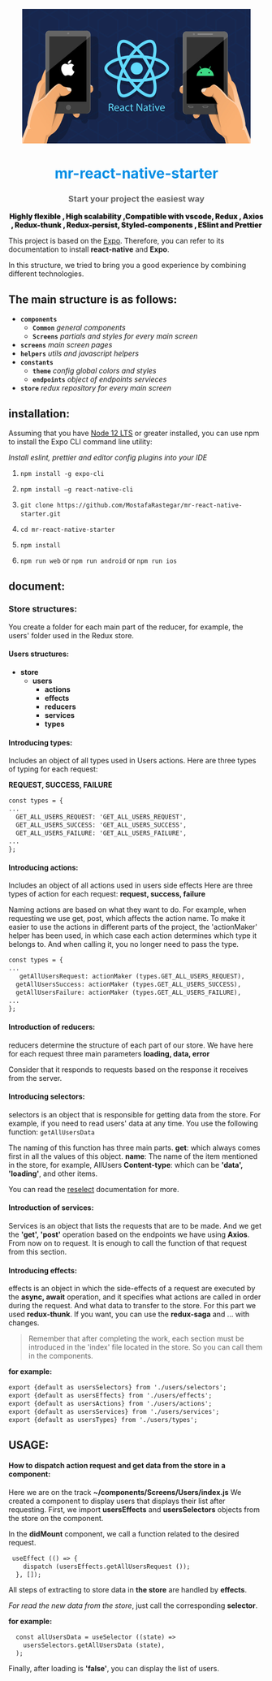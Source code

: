 <p align="center"><img src="https://github.com/MostafaRastegar/mr-react-native-starter/raw/main/mr-react-native-starter.jpg" alt="BoxBouncing"/></p>
<h1 align="center" style="color:#008ee5;">mr-react-native-starter</h1>
<h3 align="center" style="color:#666666;">Start your project the easiest way</h3>
<p align="center" style="font-weight: 900">
    Highly flexible , High scalability ,Compatible with vscode, Redux , Axios , Redux-thunk , Redux-persist, Styled-components , ESlint and Prettier
</div>

This project is based on the [Expo](https://reactnative.dev/docs/getting-started 'Expo'). Therefore, you can refer to its documentation to install **react-native** and **Expo**.

In this structure, we tried to bring you a good experience by combining different technologies.

## The main structure is as follows:

- **`components`**
  - **`Common`** _general components_
  - **`Screens`** _partials and styles for every main screen_
- **`screens`** _main screen pages_
- **`helpers`** _utils and javascript helpers_
- **`constants`**
  - **`theme`** _config global colors and styles_
  - **`endpoints`** _object of endpoints servieces_
- **`store`** _redux repository for every main screen_

## installation:

Assuming that you have [Node 12 LTS](https://nodejs.org/en/download/ 'Node 12 LTS') or greater installed, you can use npm to install the Expo CLI command line utility:

_Install eslint, prettier and editor config plugins into your IDE_

1. `npm install -g expo-cli`

2. `npm install –g react-native-cli`

3. `git clone https://github.com/MostafaRastegar/mr-react-native-starter.git`

4. `cd mr-react-native-starter`

5. `npm install`

6. `npm run web` or `npm run android` or `npm run ios`

## document:

### Store structures:

You create a folder for each main part of the reducer, for example, the users' folder used in the Redux store.

#### Users structures:

- **store**
  - **users**
    - **actions**
    - **effects**
    - **reducers**
    - **services**
    - **types**

#### Introducing types:

Includes an object of all types used in Users actions. Here are three types of typing for each request:

**REQUEST, SUCCESS, FAILURE**

    const types = {
    ...
      GET_ALL_USERS_REQUEST: 'GET_ALL_USERS_REQUEST',
      GET_ALL_USERS_SUCCESS: 'GET_ALL_USERS_SUCCESS',
      GET_ALL_USERS_FAILURE: 'GET_ALL_USERS_FAILURE',
    ...
    };

#### Introducing actions:

Includes an object of all actions used in users side effects
Here are three types of action for each request:
**request, success, failure**

Naming actions are based on what they want to do. For example, when requesting we use get, post, which affects the action name.
To make it easier to use the actions in different parts of the project, the 'actionMaker' helper has been used, in which case each action determines which type it belongs to. And when calling it, you no longer need to pass the type.

    const types = {
    ...
       getAllUsersRequest: actionMaker (types.GET_ALL_USERS_REQUEST),
      getAllUsersSuccess: actionMaker (types.GET_ALL_USERS_SUCCESS),
      getAllUsersFailure: actionMaker (types.GET_ALL_USERS_FAILURE),
    ...
    };

#### Introduction of reducers:

reducers determine the structure of each part of our store. We have here for each request three main parameters
**loading, data, error**

Consider that it responds to requests based on the response it receives from the server.

#### Introducing selectors:

selectors is an object that is responsible for getting data from the store. For example, if you need to read users' data at any time.
You use the following function:
`getAllUsersData`

The naming of this function has three main parts.
**get**: which always comes first in all the values ​​of this object.
**name**: The name of the item mentioned in the store, for example, AllUsers
**Content-type**: which can be **'data', 'loading'**, and other items.

You can read the [reselect](https://github.com/reduxjs/reselect 'reselect') documentation for more.

#### Introduction of services:

Services is an object that lists the requests that are to be made. And we get the **'get', 'post'** operation based on the endpoints we have using **Axios**.
From now on to request. It is enough to call the function of that request from this section.

#### Introducing effects:

effects is an object in which the side-effects of a request are executed by the **async, await** operation, and it specifies what actions are called in order during the request. And what data to transfer to the store. For this part we used **redux-thunk**. If you want, you can use the **redux-saga** and ... with changes.

> Remember that after completing the work, each section must be introduced in the 'index' file located in the store. So you can call them in the components.

**for example:**

    export {default as usersSelectors} from './users/selectors';
    export {default as usersEffects} from './users/effects';
    export {default as usersActions} from './users/actions';
    export {default as usersServices} from './users/services';
    export {default as usersTypes} from './users/types';

## USAGE:

#### How to dispatch action request and get data from the store in a component:

Here we are on the track **~/components/Screens/Users/index.js**
We created a component to display users that displays their list after requesting.
First, we import **usersEffects** and **usersSelectors** objects from the store on the component.

In the **didMount** component, we call a function related to the desired request.

     useEffect (() => {
        dispatch (usersEffects.getAllUsersRequest ());
      }, []);

All steps of extracting to store data in **the store** are handled by **effects**.

_For read the new data from the store_, just call the corresponding **selector**.

**for example:**

      const allUsersData = useSelector ((state) =>
        usersSelectors.getAllUsersData (state),
      );

Finally, after loading is **'false'**, you can display the list of users.
